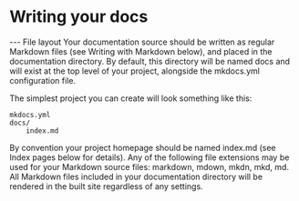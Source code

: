 <h1>Writing your docs</h1>
---
File layout
Your documentation source should be written as regular Markdown files (see Writing with Markdown below), and placed in the documentation directory. By default, this directory will be named docs and will exist at the top level of your project, alongside the mkdocs.yml configuration file.

The simplest project you can create will look something like this:
```
mkdocs.yml
docs/
    index.md
```

By convention your project homepage should be named index.md (see Index pages below for details). Any of the following file extensions may be used for your Markdown source files: markdown, mdown, mkdn, mkd, md. All Markdown files included in your documentation directory will be rendered in the built site regardless of any settings.